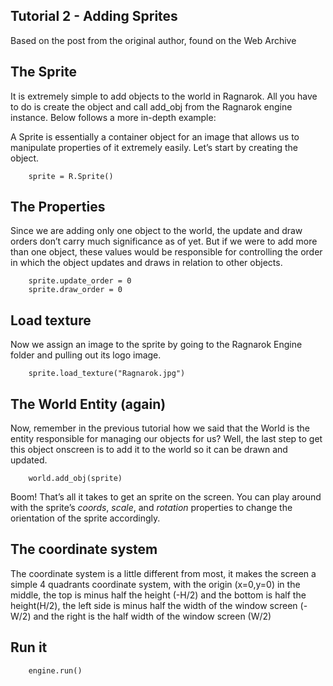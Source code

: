 Tutorial 2 - Adding Sprites
---

Based on the post from the original author, found on the Web Archive

## The Sprite

It is extremely simple to add objects to the world in Ragnarok.
All you have to do is create the object and call add_obj from the Ragnarok engine instance.
Below follows a more in-depth example:

A Sprite is essentially a container object for an image that allows us to manipulate properties of it extremely easily.
Let’s start by creating the object.

```
    sprite = R.Sprite()
```

## The Properties

Since we are adding only one object to the world, the update and draw orders don’t carry much significance as of yet.
But if we were to add more than one object, these values would be responsible for controlling the order in which the
object updates and draws in relation to other objects.

```
    sprite.update_order = 0
    sprite.draw_order = 0
```

## Load texture

Now we assign an image to the sprite by going to the Ragnarok Engine folder and pulling out its logo image.

```
    sprite.load_texture("Ragnarok.jpg")
```

## The World Entity (again)

Now, remember in the previous tutorial how we said that the World is the entity responsible for
managing our objects for us? Well, the last step to get this object onscreen is to
add it to the world so it can be drawn and updated.

```
    world.add_obj(sprite)
```

Boom! That’s all it takes to get an sprite on the screen.
You can play around with the sprite’s *coords*, *scale*, and *rotation* properties to change the orientation of the
sprite accordingly.

## The coordinate system

The coordinate system is a little different from most, it makes the screen a simple 4 quadrants coordinate system,
with the origin (x=0,y=0) in the middle, the top is minus half the height (-H/2) and the bottom is half the height(H/2),
the left side is minus half the width of the window screen (-W/2) and the right is the half width of the window
screen (W/2)

## Run it

```
    engine.run()
```